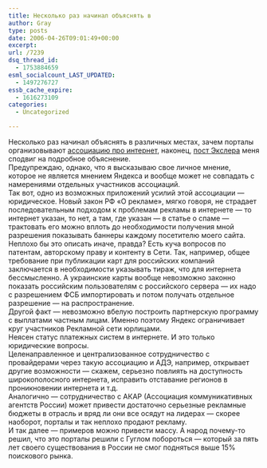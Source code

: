 ```yaml
---
title: Несколько раз начинал объяснять в
author: Gray
type: posts
date: 2006-04-26T09:01:49+00:00
excerpt:
url: /7239
dsq_thread_id:
  - 1753884659
esml_socialcount_LAST_UPDATED:
  - 1497276727
essb_cache_expire:
  - 1616273109
categories:
  - Uncategorized

---
```








Несколько раз начинал объяснять в различных местах, зачем порталы организовывают <a href="http://company.yandex.ru/news/2006/0425/index.xml" target="_blank">ассоциацию про интернет</a>, наконец, <a href="http://exler.ru/blog/item/1115/" target="_blank">пост Экслера</a> меня сподвиг на подробное объяснение.  
Предупреждаю, однако, что я высказываю свое личное мнение, которое не является мнением Яндекса и вообще может не совпадать с намерениями отдельных участников ассоциаций.  
Так вот, одно из возможных приложений усилий этой ассоциации &#8212; юридическое. Новый закон РФ &#171;О рекламе&#187;, мягко говоря, не страдает последовательным подходом к проблемам рекламы в интернете &#8212; то интернет указан, то нет, а там, где указан &#8212; в статье о спаме &#8212; трактовать его можно вплоть до необходимости получения мной разрешения показывать баннеры каждому посетителю моего сайта. Неплохо бы это описать иначе, правда? Есть куча вопросов по патентам, авторскому праву и контенту в Сети. Так, например, общее требование при публикации карт для российских компаний заключается в необходимости указывать тираж, что для интернета бессмысленно. А украинские карты вообще невозможно законно показать российским пользователям с российского сервера &#8212; их надо с разрешением ФСБ импортировать и потом получать отдельное разрешение &#8212; на распространение.  
Другой факт &#8212; невозможно вбелую построить партнерскую программу с выплатами частным лицам. Именно поэтому Яндекс ограничивает круг участников Рекламной сети юрлицами.  
Неясен статус платежных систем в интернете. И это только юридические вопросы.  
Целенаправленное и централизованное сотрудничество с провайдерами через такую ассоциацию и АДЭ, например, открывает другие возможности &#8212; скажем, серьезно повлиять на доступность широкополосного интернета, исправить отставание регионов в проникновении интернета и т.д.  
Аналогично &#8212; сотрудничество с АКАР (Ассоциация коммуникативных агентств России) может привести достаточно серьезные рекламные бюджеты в отрасль и вряд ли они все осядут на лидерах &#8212; скорее наоборот, порталы и так неплохо продают рекламу.  
И так далее &#8212; примеров можно привести массу. А народ почему-то решил, что это порталы решили с Гуглом побороться &#8212; который за пять лет своего существования в России не смог подняться выше 15% поискового рынка.